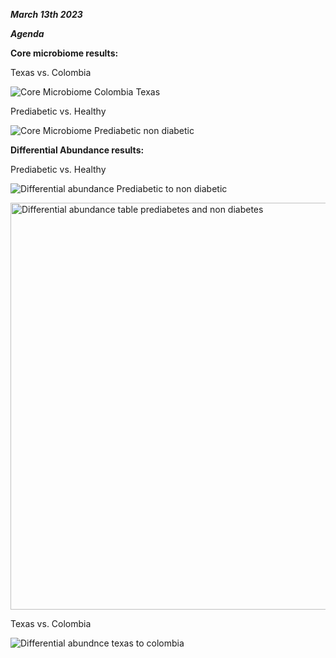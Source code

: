 
_**March 13th 2023**_

***Agenda***

**Core microbiome results:**

Texas vs. Colombia

![Core Microbiome Colombia Texas](https://github.com/loujainbilal/MICB475_Team4/assets/159101482/72ae2cd6-5767-45cb-bd1d-54c34d4c5911)

Prediabetic vs. Healthy

![Core Microbiome Prediabetic non diabetic](https://github.com/loujainbilal/MICB475_Team4/assets/159101482/aec5a10a-db57-46e7-95db-d2fbb6a853f1)


**Differential Abundance results:**

Prediabetic vs. Healthy

![Differential abundance Prediabetic to non diabetic](https://github.com/loujainbilal/MICB475_Team4/assets/159101482/a2fe0179-4324-41a9-8cb3-2527209efd5f)

<img width="651" alt="Differential abundance table prediabetes and non diabetes" src="https://github.com/loujainbilal/MICB475_Team4/assets/159101482/eebf2a4b-38e5-42f5-9e11-589e14be6771">

Texas vs. Colombia 

![Differential abundnce texas to colombia](https://github.com/loujainbilal/MICB475_Team4/assets/159101482/2c7f873d-4b15-4101-8c07-5781c4de9103)






